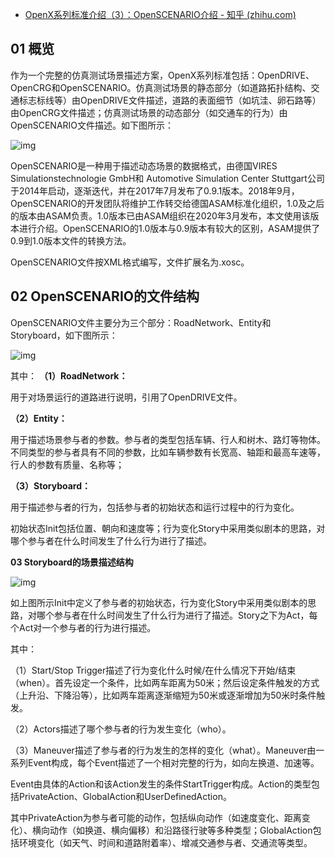 - [OpenX系列标准介绍（3）：OpenSCENARIO介绍 - 知乎 (zhihu.com)](https://zhuanlan.zhihu.com/p/176374167)

## 01 概览

作为一个完整的仿真测试场景描述方案，OpenX系列标准包括：OpenDRIVE、OpenCRG和OpenSCENARIO。仿真测试场景的静态部分（如道路拓扑结构、交通标志标线等）由OpenDRIVE文件描述，道路的表面细节（如坑洼、卵石路等）由OpenCRG文件描述；仿真测试场景的动态部分（如交通车的行为）由OpenSCENARIO文件描述。如下图所示：

![img](https://pic1.zhimg.com/80/v2-16b71dc9ec9eaa45ac81e156b8316500_720w.jpg)


OpenSCENARIO是一种用于描述动态场景的数据格式，由德国VIRES Simulationstechnologie GmbH和 Automotive Simulation Center Stuttgart公司于2014年启动，逐渐迭代，并在2017年7月发布了0.9.1版本。2018年9月，OpenSCENARIO的开发团队将维护工作转交给德国ASAM标准化组织，1.0及之后的版本由ASAM负责。1.0版本已由ASAM组织在2020年3月发布，本文使用该版本进行介绍。OpenSCENARIO的1.0版本与0.9版本有较大的区别，ASAM提供了0.9到1.0版本文件的转换方法。

OpenSCENARIO文件按XML格式编写，文件扩展名为.xosc。

## 02 OpenSCENARIO的文件结构

OpenSCENARIO文件主要分为三个部分：RoadNetwork、Entity和Storyboard，如下图所示：

![img](https://pic3.zhimg.com/80/v2-59984d892b0f6cf78408b727d04b497e_720w.jpg)

其中：
**（1）RoadNetwork：**

用于对场景运行的道路进行说明，引用了OpenDRIVE文件。

**（2）Entity：**

用于描述场景参与者的参数。参与者的类型包括车辆、行人和树木、路灯等物体。不同类型的参与者具有不同的参数，比如车辆参数有长宽高、轴距和最高车速等，行人的参数有质量、名称等；

**（3）Storyboard：**

用于描述参与者的行为，包括参与者的初始状态和运行过程中的行为变化。

初始状态Init包括位置、朝向和速度等；行为变化Story中采用类似剧本的思路，对哪个参与者在什么时间发生了什么行为进行了描述。

**03 Storyboard的场景描述结构**

![img](https://pic3.zhimg.com/80/v2-8670415d38ae81b203162c172c30284e_720w.jpg)

如上图所示Init中定义了参与者的初始状态，行为变化Story中采用类似剧本的思路，对哪个参与者在什么时间发生了什么行为进行了描述。Story之下为Act，每个Act对一个参与者的行为进行描述。

其中：

（1）Start/Stop Trigger描述了行为变化什么时候/在什么情况下开始/结束（when）。首先设定一个条件，比如两车距离为50米；然后设定条件触发的方式（上升沿、下降沿等），比如两车距离逐渐缩短为50米或逐渐增加为50米时条件触发。

（2）Actors描述了哪个参与者的行为发生变化（who）。

（3）Maneuver描述了参与者的行为发生的怎样的变化（what）。Maneuver由一系列Event构成，每个Event描述了一个相对完整的行为，如向左换道、加速等。

Event由具体的Action和该Action发生的条件StartTrigger构成。Action的类型包括PrivateAction、GlobalAction和UserDefinedAction。

其中PrivateAction为参与者可能的动作，包括纵向动作（如速度变化、距离变化）、横向动作（如换道、横向偏移）和沿路径行驶等多种类型；GlobalAction包括环境变化（如天气、时间和道路附着率）、增减交通参与者、交通流等类型。